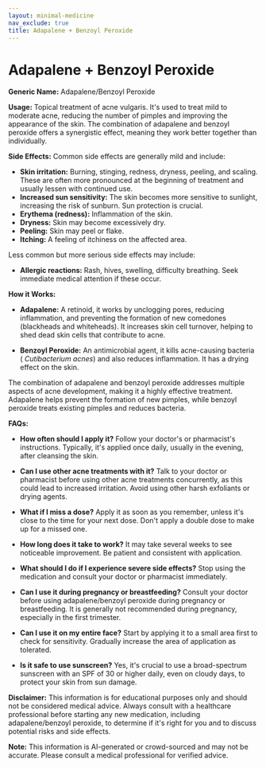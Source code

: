 ```yaml
---
layout: minimal-medicine
nav_exclude: true
title: Adapalene + Benzoyl Peroxide
---
```


# Adapalene + Benzoyl Peroxide

**Generic Name:** Adapalene/Benzoyl Peroxide

**Usage:** Topical treatment of acne vulgaris.  It's used to treat mild to moderate acne, reducing the number of pimples and improving the appearance of the skin.  The combination of adapalene and benzoyl peroxide offers a synergistic effect, meaning they work better together than individually.

**Side Effects:**  Common side effects are generally mild and include:

* **Skin irritation:**  Burning, stinging, redness, dryness, peeling, and scaling.  These are often more pronounced at the beginning of treatment and usually lessen with continued use.
* **Increased sun sensitivity:**  The skin becomes more sensitive to sunlight, increasing the risk of sunburn.  Sun protection is crucial.
* **Erythema (redness):**  Inflammation of the skin.
* **Dryness:** Skin may become excessively dry.
* **Peeling:** Skin may peel or flake.
* **Itching:**  A feeling of itchiness on the affected area.


Less common but more serious side effects may include:

* **Allergic reactions:**  Rash, hives, swelling, difficulty breathing.  Seek immediate medical attention if these occur.


**How it Works:**

* **Adapalene:** A retinoid, it works by unclogging pores, reducing inflammation, and preventing the formation of new comedones (blackheads and whiteheads). It increases skin cell turnover, helping to shed dead skin cells that contribute to acne.

* **Benzoyl Peroxide:** An antimicrobial agent, it kills acne-causing bacteria ( *Cutibacterium acnes*) and also reduces inflammation. It has a drying effect on the skin.


The combination of adapalene and benzoyl peroxide addresses multiple aspects of acne development, making it a highly effective treatment.  Adapalene helps prevent the formation of new pimples, while benzoyl peroxide treats existing pimples and reduces bacteria.

**FAQs:**

* **How often should I apply it?**  Follow your doctor's or pharmacist's instructions. Typically, it's applied once daily, usually in the evening, after cleansing the skin.

* **Can I use other acne treatments with it?**  Talk to your doctor or pharmacist before using other acne treatments concurrently, as this could lead to increased irritation.  Avoid using other harsh exfoliants or drying agents.

* **What if I miss a dose?** Apply it as soon as you remember, unless it's close to the time for your next dose. Don't apply a double dose to make up for a missed one.

* **How long does it take to work?**  It may take several weeks to see noticeable improvement.  Be patient and consistent with application.

* **What should I do if I experience severe side effects?**  Stop using the medication and consult your doctor or pharmacist immediately.

* **Can I use it during pregnancy or breastfeeding?**  Consult your doctor before using adapalene/benzoyl peroxide during pregnancy or breastfeeding.  It is generally not recommended during pregnancy, especially in the first trimester.

* **Can I use it on my entire face?**  Start by applying it to a small area first to check for sensitivity.  Gradually increase the area of application as tolerated.

* **Is it safe to use sunscreen?** Yes, it's crucial to use a broad-spectrum sunscreen with an SPF of 30 or higher daily, even on cloudy days, to protect your skin from sun damage.

**Disclaimer:** This information is for educational purposes only and should not be considered medical advice. Always consult with a healthcare professional before starting any new medication, including adapalene/benzoyl peroxide, to determine if it's right for you and to discuss potential risks and side effects.


**Note:** This information is AI-generated or crowd-sourced and may not be accurate. Please consult a medical professional for verified advice.